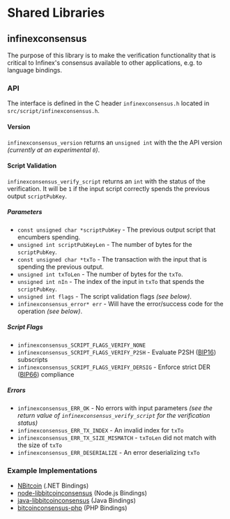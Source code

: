 Shared Libraries
================

## infinexconsensus

The purpose of this library is to make the verification functionality that is critical to Infinex's consensus available to other applications, e.g. to language bindings.

### API

The interface is defined in the C header `infinexconsensus.h` located in  `src/script/infinexconsensus.h`.

#### Version

`infinexconsensus_version` returns an `unsigned int` with the the API version *(currently at an experimental `0`)*.

#### Script Validation

`infinexconsensus_verify_script` returns an `int` with the status of the verification. It will be `1` if the input script correctly spends the previous output `scriptPubKey`.

##### Parameters
- `const unsigned char *scriptPubKey` - The previous output script that encumbers spending.
- `unsigned int scriptPubKeyLen` - The number of bytes for the `scriptPubKey`.
- `const unsigned char *txTo` - The transaction with the input that is spending the previous output.
- `unsigned int txToLen` - The number of bytes for the `txTo`.
- `unsigned int nIn` - The index of the input in `txTo` that spends the `scriptPubKey`.
- `unsigned int flags` - The script validation flags *(see below)*.
- `infinexconsensus_error* err` - Will have the error/success code for the operation *(see below)*.

##### Script Flags
- `infinexconsensus_SCRIPT_FLAGS_VERIFY_NONE`
- `infinexconsensus_SCRIPT_FLAGS_VERIFY_P2SH` - Evaluate P2SH ([BIP16](https://github.com/bitcoin/bips/blob/master/bip-0016.mediawiki)) subscripts
- `infinexconsensus_SCRIPT_FLAGS_VERIFY_DERSIG` - Enforce strict DER ([BIP66](https://github.com/bitcoin/bips/blob/master/bip-0066.mediawiki)) compliance

##### Errors
- `infinexconsensus_ERR_OK` - No errors with input parameters *(see the return value of `infinexconsensus_verify_script` for the verification status)*
- `infinexconsensus_ERR_TX_INDEX` - An invalid index for `txTo`
- `infinexconsensus_ERR_TX_SIZE_MISMATCH` - `txToLen` did not match with the size of `txTo`
- `infinexconsensus_ERR_DESERIALIZE` - An error deserializing `txTo`

### Example Implementations
- [NBitcoin](https://github.com/NicolasDorier/NBitcoin/blob/master/NBitcoin/Script.cs#L814) (.NET Bindings)
- [node-libbitcoinconsensus](https://github.com/bitpay/node-libbitcoinconsensus) (Node.js Bindings)
- [java-libbitcoinconsensus](https://github.com/dexX7/java-libbitcoinconsensus) (Java Bindings)
- [bitcoinconsensus-php](https://github.com/Bit-Wasp/bitcoinconsensus-php) (PHP Bindings)
